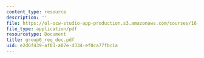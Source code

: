 ```yaml
---
content_type: resource
description: ''
file: https://ol-ocw-studio-app-production.s3.amazonaws.com/courses/16-810-engineering-design-and-rapid-prototyping-january-iap-2005/e2d6f439af03a07ed334ef0ca77fbc1a_group6_req_doc.pdf
file_type: application/pdf
resourcetype: Document
title: group6_req_doc.pdf
uid: e2d6f439-af03-a07e-d334-ef0ca77fbc1a
---
```

